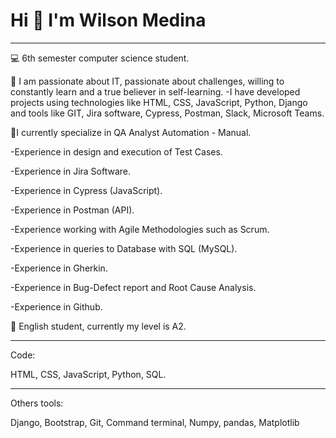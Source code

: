 # **Hi 👋 I'm Wilson Medina**
___
💻 6th semester computer science student.

🚀 I am passionate about IT, passionate about challenges, willing to constantly learn and a true believer in self-learning.
-I have developed projects using technologies like HTML, CSS, JavaScript, Python, Django and tools like GIT, Jira software, Cypress, Postman, Slack, Microsoft Teams.

📝I currently specialize in QA Analyst Automation - Manual.

-Experience in design and execution of Test Cases.

-Experience in Jira Software.

-Experience in Cypress (JavaScript).

-Experience in Postman (API).

-Experience working with Agile Methodologies such as Scrum.

-Experience in queries to Database with SQL (MySQL).

-Experience in Gherkin.

-Experience in Bug-Defect report and Root Cause Analysis.

-Experience in Github.

📢 English student, currently my level is A2.

___

Code:

HTML, CSS, JavaScript, Python, SQL.
___

Others tools:

Django, Bootstrap, Git, Command terminal, Numpy, pandas, Matplotlib 
